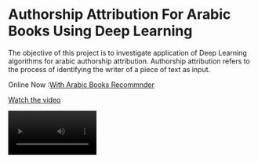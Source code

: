 # Authorship Attribution For Arabic Books Using Deep Learning

The objective of this project is to investigate application of Deep Learning algorithms for arabic authorship attribution. Authorship attribution refers to the process of identifying the writer of a piece of text as input.

Online Now :[With Arabic Books Recommnder](https://share.streamlit.io/a-safarji/books-recommnder-/main/basedon_user.py)


[Watch the video](https://drive.google.com/drive/u/0/folders/1QfvjLwup6PYQh2LEWoqIveQiRlIDdkLW)

<video src='https://drive.google.com/file/d/1RG8PFala8O1dThhVKejROkskHAJE-PRX/view?usp=sharing' width=180/>



![Quote](https://user-images.githubusercontent.com/20365333/145676239-8e9d0b05-a7f2-4579-81c7-e951beb7986e.gif)
![myfile](https://user-images.githubusercontent.com/20365333/145676239-8e9d0b05-a7f2-4579-81c7-e951beb7986e.gif)
